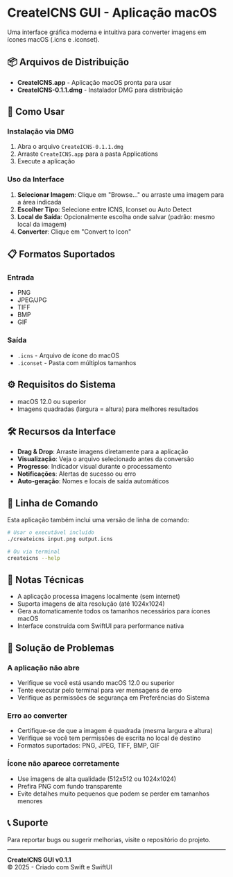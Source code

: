 # CreateICNS GUI - Aplicação macOS

Uma interface gráfica moderna e intuitiva para converter imagens em ícones macOS (.icns e .iconset).

## 📦 Arquivos de Distribuição

- **CreateICNS.app** - Aplicação macOS pronta para usar
- **CreateICNS-0.1.1.dmg** - Instalador DMG para distribuição

## 🚀 Como Usar

### Instalação via DMG
1. Abra o arquivo `CreateICNS-0.1.1.dmg`
2. Arraste `CreateICNS.app` para a pasta Applications
3. Execute a aplicação

### Uso da Interface
1. **Selecionar Imagem**: Clique em "Browse..." ou arraste uma imagem para a área indicada
2. **Escolher Tipo**: Selecione entre ICNS, Iconset ou Auto Detect
3. **Local de Saída**: Opcionalmente escolha onde salvar (padrão: mesmo local da imagem)
4. **Converter**: Clique em "Convert to Icon"

## 📋 Formatos Suportados

### Entrada
- PNG
- JPEG/JPG
- TIFF
- BMP
- GIF

### Saída
- `.icns` - Arquivo de ícone do macOS
- `.iconset` - Pasta com múltiplos tamanhos

## ⚙️ Requisitos do Sistema

- macOS 12.0 ou superior
- Imagens quadradas (largura = altura) para melhores resultados

## 🛠️ Recursos da Interface

- **Drag & Drop**: Arraste imagens diretamente para a aplicação
- **Visualização**: Veja o arquivo selecionado antes da conversão
- **Progresso**: Indicador visual durante o processamento
- **Notificações**: Alertas de sucesso ou erro
- **Auto-geração**: Nomes e locais de saída automáticos

## 🔧 Linha de Comando

Esta aplicação também inclui uma versão de linha de comando:

```bash
# Usar o executável incluído
./createicns input.png output.icns

# Ou via terminal
createicns --help
```

## 📝 Notas Técnicas

- A aplicação processa imagens localmente (sem internet)
- Suporta imagens de alta resolução (até 1024x1024)
- Gera automaticamente todos os tamanhos necessários para ícones macOS
- Interface construída com SwiftUI para performance nativa

## 🐛 Solução de Problemas

### A aplicação não abre
- Verifique se você está usando macOS 12.0 ou superior
- Tente executar pelo terminal para ver mensagens de erro
- Verifique as permissões de segurança em Preferências do Sistema

### Erro ao converter
- Certifique-se de que a imagem é quadrada (mesma largura e altura)
- Verifique se você tem permissões de escrita no local de destino
- Formatos suportados: PNG, JPEG, TIFF, BMP, GIF

### Ícone não aparece corretamente
- Use imagens de alta qualidade (512x512 ou 1024x1024)
- Prefira PNG com fundo transparente
- Evite detalhes muito pequenos que podem se perder em tamanhos menores

## 📞 Suporte

Para reportar bugs ou sugerir melhorias, visite o repositório do projeto.

---

**CreateICNS GUI v0.1.1**  
© 2025 - Criado com Swift e SwiftUI
